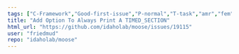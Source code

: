 ```yaml
---
tags: ["C-Framework","Good-first-issue","P-normal","T-task","amr","fem","finite-elements","finite-volumes","multiphysics","object-oriented","parallel","simulation"]
title: "Add Option To Always Print A TIMED_SECTION"
html_url: "https://github.com/idaholab/moose/issues/19115"
user: "friedmud"
repo: "idaholab/moose"
---
```


